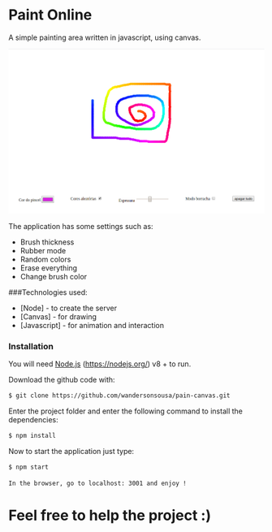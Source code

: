 # Paint Online

A simple painting area written in javascript, using canvas.

![alt](paintCanvasPrint.png)

The application has some settings such as:
- Brush thickness
- Rubber mode
- Random colors
- Erase everything
- Change brush color

###Technologies used:
* [Node] -  to create the server
* [Canvas] - for drawing
* [Javascript] - for animation and interaction

### Installation

You will need [Node.js] (https://nodejs.org/) v8 + to run.

Download the github code with:
```sh
$ git clone https://github.com/wandersonsousa/pain-canvas.git
```
Enter the project folder and enter the following command to install the dependencies:
```sh
$ npm install
```

Now to start the application just type:
```sh
$ npm start
```
``In the browser, go to localhost: 3001 and enjoy !``


# Feel free to help the project :)

   [node.js]: <http://nodejs.org>


